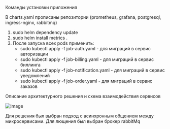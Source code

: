Команды установки приложения

В charts.yaml прописаны репозитории (prometheus, grafana, postgresql, ingress-nginx, rabbitmq)

1. sudo helm dependency update
2. sudo helm install metrics .
3. После запуска всех pods применить:
   - sudo kubectl apply -f job-auth.yaml - для миграций в сервис авторизации
   - sudo kubectl apply -f job-billing.yaml - для миграций в сервис биллинга
   - sudo kubectl apply -f job-notification.yaml - для миграций в сервис уведомлений
   - sudo kubectl apply -f job-order.yaml - для миграций в сервис заказов
  

Описание архитектурного решения и схема взаимодействия сервисов

![image](https://github.com/user-attachments/assets/7bfa2bed-eb9b-4fcd-89ff-8491e28d9ef1)

Для решения был выбран подход с асинхронным общением между микросервисами. Для лющения был выбран брокер rabbitMq
